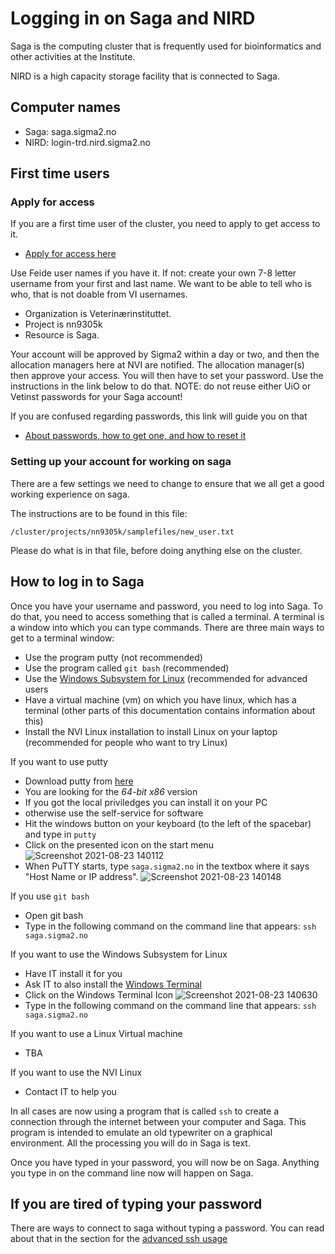 # Logging in on Saga and NIRD

Saga is the computing cluster that is frequently used for bioinformatics
and other activities at the Institute.

NIRD is a high capacity storage facility that is connected to Saga.

## Computer names

* Saga: saga.sigma2.no
* NIRD: login-trd.nird.sigma2.no


## First time users

### Apply for access

If you are a first time user of the cluster, you need to apply to get access
to it.

* [Apply for access here](https://www.sigma2.no/how-apply-user-account)

Use Feide user names if you have it. If not: create your own 7-8 letter
username from your first and last name. We want to be able to tell who is who,
that is not doable from VI usernames.

* Organization is Veterinærinstituttet.
* Project is nn9305k
* Resource is Saga.

Your account will be approved by Sigma2 within a day or two, and then the
allocation managers here at NVI are notified. The allocation manager(s)
then approve your access. You will then have to set your password. Use the
instructions in the link below to do that. NOTE: do not reuse either UiO
or Vetinst passwords for your Saga account!

If you are confused regarding passwords, this link will guide you on that

* [About passwords, how to get one, and how to reset it](https://documentation.sigma2.no/getting_help/lost_forgotten_password.html)

### Setting up your account for working on saga

There are a few settings we need to change to ensure that we all get a good
working experience on saga.

The instructions are to be found in this file:

```/cluster/projects/nn9305k/samplefiles/new_user.txt```

Please do what is in that file, before doing anything else on the cluster.

## How to log in to Saga

Once you have your username and password, you need to log into Saga. To do that,
you need to access something that is called a terminal. A terminal is a window
into which you can type commands. There are three main ways to get to a terminal
window:

* Use the program putty (not recommended)
* Use the program called `git bash` (recommended)
* Use the [Windows Subsystem for Linux](https://en.wikipedia.org/wiki/Windows_Subsystem_for_Linux) (recommended for advanced users
* Have a virtual machine (vm) on which you have linux, which has a terminal (other
  parts of this documentation contains information about this)
* Install the NVI Linux installation to install Linux on your laptop (recommended for people who want to try Linux)

If you want to use putty

* Download putty from [here](https://www.chiark.greenend.org.uk/~sgtatham/putty/latest.html)
* You are looking for the *64-bit x86* version
* If you got the local priviledges you can install it on your PC
* otherwise use the self-service for software
* Hit the windows button on your keyboard (to the left of the spacebar) and type in ```putty```
* Click on the presented icon on the start menu ![Screenshot 2021-08-23 140112](https://user-images.githubusercontent.com/77984068/130443773-2f35c3af-267f-4d99-bbd8-22b31e4cabbf.png)
* When PuTTY starts, type ```saga.sigma2.no``` in the textbox where it says "Host Name or IP address". ![Screenshot 2021-08-23 140148](https://user-images.githubusercontent.com/77984068/130443797-ceb1a7db-526b-45b7-93d1-a1447e8085c9.png)

If you use `git bash`

* Open git bash
* Type in the following command on the command line that appears:
  ```ssh saga.sigma2.no```

If you want to use the Windows Subsystem for Linux
* Have IT install it for you
* Ask IT to also install the [Windows Terminal](https://www.microsoft.com/en-us/p/windows-terminal/9n0dx20hk701)
* Click on the Windows Terminal Icon ![Screenshot 2021-08-23 140630](https://user-images.githubusercontent.com/77984068/130444354-13bb89ea-850d-4edb-83f1-f01a818a1e9e.png)
* Type in the following command on the command line that appears:
  ```ssh saga.sigma2.no```

If you want to use a Linux Virtual machine 
* TBA

If you want to use the NVI Linux
* Contact IT to help you
 

In all cases are now using a program that is called `ssh` to create a connection through
the internet between your computer and Saga. This program is intended to emulate an old
typewriter on a graphical environment. All the processing you will do in Saga is text.

Once you have typed in your password, you will now be on Saga. Anything you type
in on the command line now will happen on Saga.

## If you are tired of typing your password
There are ways to connect to saga without typing a password. You can read about that in the section for the [advanced ssh usage](Advanced_ssh_usage)
